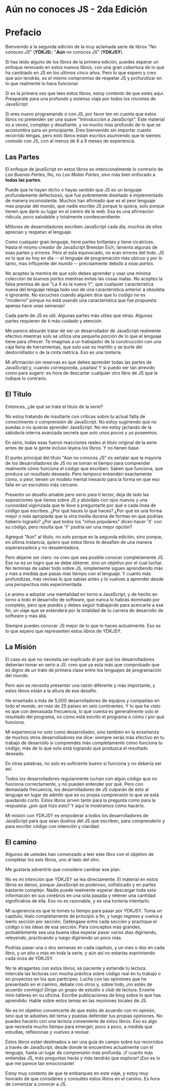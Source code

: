 # Aún no conoces JS - 2da Edición

# Prefacio

Bienvenido a la segunda edición de la muy aclamada serie de libros "*No conoces JS*" (**YDKJS**): "***Aún**  no conoces JS*" (**YDKJSY**).

Si has leido alguno de los libros de la primera edición, puedes esperar un enfoque renovado en estos nuevos libros, con una gran cobertura de lo que ha cambiado en JS en los ultimos cinco años. Pero lo que espero y creo que aún tendrás, es el mismo compromiso de respetar JS y profundizar en lo que realmente lo hace funcionar.

Si es la primera vez que lees estos libros, estoy contento de que estes aqui. Preaparate para una profundo y extenso viaje por todos los rincones de JavaScript

Si eres nuevo programando o con JS, por favor ten en cuenta que estos libros no pretenden ser una suave "Introducción a JavaScript". Este material es a veces, complejo y desafiante, y va mucho mas profundo de lo que se acostumbra para un principiante. Eres bienvenido sin importar cuanto recorrido tengas, pero esto libros estan escritos asumiendo que te sientes comodo con JS, con al menos de 6 a 9 meses de experiencia.

## Las Partes

El enfoque de javaScript en estos libros es intencionalmente lo contrario de *Las Buenas Partes*, No, no *Las Malas Partes*, sino más bien enfocado a **todas las partes.**

Puede que te hayan dicho o hayas sentido que JS es un lenguaje profundamente defectuoso, que fue pobremente diseñado e implementado de manera inconsistente. Muchos han afirmado que es el peor lenguaje mas popular del mundo, que nadie escribe JS porque lo quiera, solo porque tienen que darle su lugar en el centro de la web. Esa es una afirmación ridicula, poco saludable y totalmente condescendiente.

Millones de desarrolladores escriben JavaScript cada dia, muchos de ellos aprecian y respetan el lenguaje.

Como cualquier gran lenguaje, tiene partes brillantes y tiene cicatrices. Hasta el mismo creador de JavaScript Brendan Eich, lamenta algunas de esas partes y errores. Pero el esta equivocado, no eran errores del todo. JS es lo que es hoy en día -- el lenguaje de programación mas ubicuo y por lo tanto, mas influyente del mundo -- precisamente debido a *esas partes*. 

No aceptes la mentira de que solo debes aprender y usar una minima colección de *buenas partes* mientras evitas las cosas malas. No aceptes la falsa premisa de que "La X es la nueva Y", que cualquier caracteristica nueva del lenguaje relega todo uso de una caracteristica anterior a obsoleta e ignorante. No escuches cuando alguien dice que tu codigo no es "moderno" porque no está usando una caracteristica que fue propuesta apenas hace unas semanas!

Cada parte de JS es util. Algunas partes más utiles que otras. Algunas partes requieren de tí más cuidado y atención.

Me parece absurdo tratar de ser un desarrollador de JavaScript realmente efectivo mientras solo se utiliza una pequeña porción de lo que el lenguaje tiene para ofrecer. Te imaginas a un trabajador de la construcción con una caja llena de herramientas, que solo use su martillo y se burle del destornillador o de la cinta métrica. Eso es una tontería.

Mi afirmación sin reservas es que debes aprender todas las partes de JavaScript y, cuando corresponda, ¡usarlas! Y si puedo ser tan atrevido como para sugerir: es hora de descartar cualquier otro libro de JS que le indique lo contrario.

## El Título

Entonces, ¿de qué se trata el título de la serie?

No estoy tratando de insultarte con críticas sobre tu actual falta de conocimiento o comprensión de JavaScript. No estoy sugiriendo que no puedas o no quieras aprender JavaScript. No me estoy jactando de la sabiduría interna avanzada secreta que solo unos pocos y yo poseemos.

En serio, todas esas fueron reacciones reales al título original de la serie antes de que la gente incluso leyera los libros. Y no tienen base.

El punto principal del título "Aún no conoces JS" es señalar que la mayoría de los desarrolladores de JS no se toman el tiempo para comprender realmente cómo funciona el código que escriben. Saben que funciona, que produce un resultado deseado. Pero tampoco entienden exactamente cómo, o peor, tienen un modelo mental inexacto para la forma en que eso falla en un escrutinio más cercano.

Presento un desafío amable pero serio para tí lector, deja de lado las suposiciones que tienes sobre JS y abórdalo con ojos nuevos y una curiosidad vigorizada que te lleve a preguntarte por qué a cada línea de código que escribes. ¿Por qué haces lo que haces? ¿Por qué es una forma mejor o más apropiada que la otra media docena de formas en que podrías haberlo logrado? ¿Por qué todos los "niños populares" dicen hacer 'X' con su código, pero resulta que 'Y' podría ser una mejor opción?

Agregué "Aún" al título, no solo porque es la segunda edición, sino porque, en última instancia, quiero que estos libros te desafíen de una manera esperanzadora y no desalentadora.

Pero déjame ser claro: no creo que sea posible conocer completamente JS. Ese no es un logro que se debe obtener, sino un objetivo por el cual luchar. No terminas de saber todo sobre JS, simplemente sigues aprendiendo más y más a medida que pasas más tiempo con el lenguaje. Y cuanto más profundizas, más revisas lo que sabías antes y lo vuelves a aprender desde una perspectiva más experimentada.

Le animo a adoptar una mentalidad en torno a JavaScript, y de hecho en torno a todo el desarrollo de software, que nunca lo habrás dominado por completo, pero que puedes y debes seguir trabajando para acercarte a ese fin, un viaje que se extenderá por la totalidad de tu carrera de desarrollo de software y más allá.

Siempre puedes conocer JS mejor de lo que lo haces actualmente. Eso es lo que espero que representen estos libros de YDKJSY.

## La Misión

El caso es que no necesita ser explicado el por qué los desarrolladores deberían tomar en serio a JS: creo que ya esta más que comprobado que es digno de un trato de primera clase entre los lenguajes de programación del mundo.

Pero aún se necesita presentar una razón diferente y más importante, y estos libros están a la altura de ese desafío.

He enseñado a más de 5,000 desarrolladores de equipos y compañías en todo el mundo, en más de 25 países en seis continentes. Y lo que he visto es que con demasiada frecuencia, lo que cuenta es generalmente solo el resultado del programa, no cómo está escrito el programa o cómo / por qué funciona.

Mi experiencia no solo como desarrollador, sino también en la enseñanza de muchos otros desarrolladores me dice: siempre serás más efectivo en tu trabajo de desarrollo si comprendes más completamente cómo funciona tu código, más de lo que solo está logrando que produzca el resultado deseado.

En otras palabras, no solo es suficiente bueno si funciona y no debería ser así.

Todos los desarrolladores regularmente luchan con algún código que no funciona correctamente, y no pueden entender por qué. Pero con demasiada frecuencia, los desarrolladores de JS culparán de esto al lenguaje en lugar de admitir que es su propia comprensión lo que se está quedando corto. Estos libros sirven tanto para la pregunta como para la respuesta: ¿por qué hizo esto? Y aquí le mostramos cómo hacerlo.

Mi misión con YDKJSY es empoderar a todos los desarrolladores de JavaScript para que sean dueños del JS que escriben, para comprenderlo y para escribir código con intención y claridad.

## El camino

Algunos de ustedes han comenzado a leer este libro con el objetivo de completar los seis libros, uno al lado del otro.

Me gustaría advertirle que considere cambiar ese plan.

No es mi intención que YDKJSY se lea directamente. El material en estos libros es denso, porque JavaScript es poderoso, sofisticado y en partes bastante complejo. Nadie puede realmente esperar descargar toda esta información en sus cerebros en una sola pasada y retener una cantidad significativa de ella. Eso no es razonable, y es una tontería intentarlo.

Mi sugerencia es que te tomes tu tiempo para pasar por YDKJSY. Toma un capítulo, léalo completamente de principio a fin, y luego regrese y vuelva a leerlo sección por sección. Deténgase entre cada sección y practique el código o las ideas de esa sección. Para conceptos más grandes, probablemente sea una buena idea esperar pasar varios días digiriendo, releyendo, practicando y luego digiriendo un poco más.

Podrías pasar una o dos semanas en cada capítulo, y un mes o dos en cada libro, y un año o más en toda la serie, y aún así no estarías exprimiendo cada onza de YDKJSY.

No te atragantes con estos libros; sé paciente y extiende tu lectura. Intercala las lecturas con mucha práctica sobre código real en tu trabajo o en proyectos en los que participes. Lucha con las opiniones que he presentado en el camino, debate con otros y, sobre todo, ¡no estés de acuerdo conmigo! Dirige un grupo de estudio o club de lectura. Enseñe mini-talleres en su oficina. Escribe publicaciones de blog sobre lo que has aprendido. Hable sobre estos temas en las reuniones locales de JS.

No es mi objetivo convencerte de que estés de acuerdo con mi opinión, sino que te adueñes del tema y puedas defender tus propias opiniones. No puedes hacerlo con una lectura conveniente de estos libros. Eso es algo que necesita mucho tiempo para emerger, poco a poco, a medida que estudias, reflexionas y vuelves a revisar.

Estos libros están destinados a ser una guía de campo sobre tus recorridos a través de JavaScript, desde donde te encuentres actualmente con el lenguaje, hasta un lugar de comprensión más profunda. ¡Y cuanto más entiendas JS, más preguntas harás y más tendrás que explorar! ¡Eso es lo que me parece tan emocionante!

Estoy muy contento de que te embarques en este viaje, y estoy muy honrado de que consideres y consultes estos libros en el camino. Es hora de comenzar a conocer a JS.



